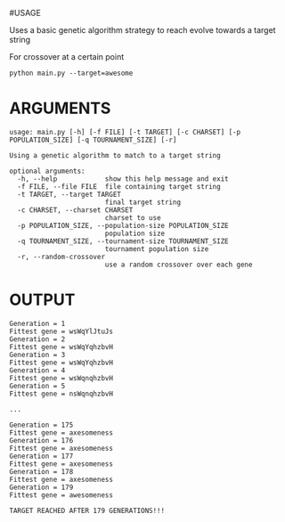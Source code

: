 #USAGE

Uses a basic genetic algorithm strategy to reach evolve towards a target string


For crossover at a certain point
    
    python main.py --target=awesome

# ARGUMENTS

    usage: main.py [-h] [-f FILE] [-t TARGET] [-c CHARSET] [-p POPULATION_SIZE] [-q TOURNAMENT_SIZE] [-r]

    Using a genetic algorithm to match to a target string

    optional arguments:
      -h, --help            show this help message and exit
      -f FILE, --file FILE  file containing target string
      -t TARGET, --target TARGET 
                            final target string
      -c CHARSET, --charset CHARSET
                            charset to use
      -p POPULATION_SIZE, --population-size POPULATION_SIZE
                            population size
      -q TOURNAMENT_SIZE, --tournament-size TOURNAMENT_SIZE
                            tournament population size
      -r, --random-crossover
                            use a random crossover over each gene


# OUTPUT
    Generation = 1
    Fittest gene = wsWqYlJtuJs
    Generation = 2
    Fittest gene = wsWqYqhzbvH
    Generation = 3
    Fittest gene = wsWqYqhzbvH
    Generation = 4
    Fittest gene = wsWqnqhzbvH
    Generation = 5
    Fittest gene = nsWqnqhzbvH

    ...

    Generation = 175
    Fittest gene = axesomeness
    Generation = 176
    Fittest gene = axesomeness
    Generation = 177
    Fittest gene = axesomeness
    Generation = 178
    Fittest gene = axesomeness
    Generation = 179
    Fittest gene = awesomeness

    TARGET REACHED AFTER 179 GENERATIONS!!!